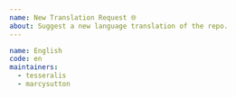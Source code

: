 ```yaml
---
name: New Translation Request 🌐
about: Suggest a new language translation of the repo.
---
```


<!--
  Please fill out the YAML form below, otherwise, your issue will be closed.

  - *Name*: Language name in *English*
  - *Code*: [ISO-693 Code]() or [IETF language tag](https://en.wikipedia.org/wiki/IETF_language_tag) of the language
  - *Maintainers*: list of GitHub usernames of proposed maintainers (at least 2 required)

  Each maintainer listed should respond to the issue with:

  - your experience level in open source
  - your level of experience in the target language and localization
-->

```yaml
name: English
code: en
maintainers:
  - tesseralis
  - marcysutton
```
